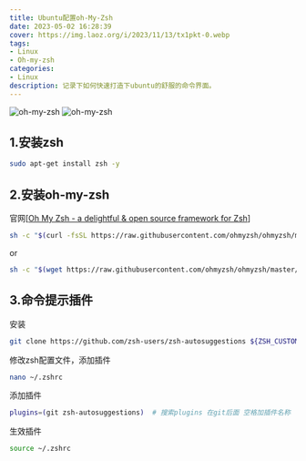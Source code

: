 ```yaml
---
title: Ubuntu配置oh-My-Zsh
date: 2023-05-02 16:28:39
cover: https://img.laoz.org/i/2023/11/13/tx1pkt-0.webp
tags: 
- Linux
- Oh-my-zsh
categories: 
- Linux
description: 记录下如何快速打造下ubuntu的舒服的命令界面。
---
```

![oh-my-zsh](https://img.laoz.org/i/2023/11/13/tx1pkt-0.webp)
![oh-my-zsh](https://img.laoz.org/i/2024/65b368538c61a.webp)


## 1.安装zsh

```bash
sudo apt-get install zsh -y
```

## 2.安装oh-my-zsh

官网[[Oh My Zsh - a delightful & open source framework for Zsh](https://ohmyz.sh/)]

```bash
sh -c "$(curl -fsSL https://raw.githubusercontent.com/ohmyzsh/ohmyzsh/master/tools/install.sh)"
```

or

```bash
sh -c "$(wget https://raw.githubusercontent.com/ohmyzsh/ohmyzsh/master/tools/install.sh -O -)"
```

## 3.命令提示插件

安装

```bash
git clone https://github.com/zsh-users/zsh-autosuggestions ${ZSH_CUSTOM:-~/.oh-my-zsh/custom}/plugins/zsh-autosuggestions
```

修改zsh配置文件，添加插件

```bash
nano ~/.zshrc
```

添加插件

```bash
plugins=(git zsh-autosuggestions)  # 搜索plugins 在git后面 空格加插件名称
```

生效插件

```bash
source ~/.zshrc
```

